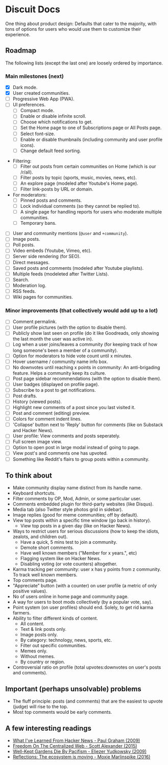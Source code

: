 # Discuit Docs

One thing about product design: Defaults that cater to the majority, with tons 
of options for users who would use them to customize their experience.

## Roadmap

The following lists (except the last one) are loosely ordered by importance. 

### Main milestones (next)

- [x] Dark mode.
- [x] User created communities.
- [ ] Progressive Web App (PWA).
- [ ] UI preferences.
	- [ ] Compact mode.
	- [ ] Enable or disable infinite scroll. 
	- [ ] Choose which notifications to get.
	- [ ] Set the Home page to one of Subscriptions page or All Posts page.
	- [ ] Select font-size.
	- [ ] Enable or disable thumbnails (including community and user profile icons).
    - [ ] Change default feed sorting.
- Filtering:
	- [ ] Filter out posts from certain communities on Home (which is our /r/all).
	- [ ] Filter posts by topic (sports, music, movies, news, etc).
	- [ ] An explore page (modeled after Youtube's Home page).
    - [ ] Filter link-posts by URL or domain.
- For moderators:
	- [ ] Pinned posts and comments.
	- [ ] Lock individual comments (so they cannot be replied to).
	- [ ] A single page for handling reports for users who moderate multiple 
      communities. 
	- [ ] Temporary bans.
- [ ] User and community mentions (`@user` and `+community`).
- [ ] Image posts.
- [ ] Poll posts.
- [ ] Video embeds (Youtube, Vimeo, etc).
- [ ] Server side rendering (for SEO).
- [ ] Direct messages.
- [ ] Saved posts and comments (modeled after Youtube playlists).
- [ ] Multiple feeds (modeleted after Twitter Lists).
- [ ] Search.
- [ ] Moderation log.
- [ ] RSS feeds.
- [ ] Wiki pages for communities.

### Minor improvements (that collectively would add up to a lot)

- [ ] Comment permalink.
- [ ] User profile pictures (with the option to disable them).
- [ ] Publicly show last seen on profile (do it like Goodreads, only showing the 
  last month the user was active in).
- [ ] Log when a user joins/leaves a community (for keeping track of how long 
  someone's been a member of a community).
- [ ] Option for moderators to hide vote count until x minutes.
- [ ] Hover username / community name info box.
- [ ] No downvotes until reaching x points in community: An anti-brigading 
  feature. Helps a community keep its culture.
- [ ] Post page sidebar recommendations (with the option to disable them).
- [ ] User badges (displayed on profile page).
- [ ] Subscribe to a post to get notifications.
- [ ] Post drafts.
- [ ] History (viewed posts).
- [ ] Highlight new comments of a post since you last visited it.
- [ ] Post and comment (editing) preview.
- [ ] Colors for comment indent lines.
- [ ] 'Collapse' button next to 'Reply' button for comments (like on Substack and 
  Hacker News).
- [ ] User profile: View comments and posts seperately.
- [ ] Full screen image view.
- [ ] Option to open post in large modal instead of going to page.
- [ ] View post's and comments one has upvoted.
- [ ] Something like Reddit's flairs to group posts within a community.

## To think about

- Make community display name distinct from its handle name.
- Keyboard shortcuts.
- Filter comments by OP, Mod, Admin, or some particular user.
- Comments embedded plugin for third-party websites (like Disqus).
- Media tab (also Twitter style photos grid in sidebar).
- Image replies (good for meme communities; off by default).
- View top posts within a specific time window (go back in history).
    - View top posts in a given day (like on Hacker News).
- Ways to restrict users for serious discussions (how to
  keep the idiots, zealots, and children out).
    - Have a quick, 5 mins test to join a community.
    - Demote short comments.
    - Have well known members ("Member for x years.", etc)
    - Flagging system like on Hacker News.
    - Disabling voting (or vote counters) altogether.
- Karma tracking per community: user x has y points from z community. To track 
  well known members.
- Top comments page.
- "Appreciate" button (with a counter) on user profile (a metric of only 
  positive values).
- No of users online in home page and community page.
- A way for users to boot mods collectively (by a popular vote, say).
- Point system (on user profiles) should end. Solely, to get rid karma farmers.
- Ability to filter different kinds of content.
    - All content.
    - Text & link posts only.
    - Image posts only.
    - By category: technology, news, sports, etc.
    - Filter out specific communities.
    - Memes only.
    - Without memes.
    - By country or region.
- Controversial ratio on profile (total upvotes:downvotes on user's posts and 
  comments).

## Important (perhaps unsolvable) problems

- The fluff principle: posts (and comments) that are the easiest to upvote 
  (judge) will rise to the top.
- Most top comments would be early comments.

## A few interesting readings

- [What I've Learned From Hacker News - Paul Graham 
  (2009)](http://www.paulgraham.com/hackernews.html)
- [Freedom On The Centralized Web - Scott Alexander 
  (2015)](https://slatestarcodex.com/2015/07/22/freedom-on-the-centralized-web/)
- [Well-Kept Gardens Die By Pacifism - Eliezer Yudkowsky 
  (2009)](https://www.lesswrong.com/posts/tscc3e5eujrsEeFN4/well-kept-gardens-die-by-pacifism)
- [Reflections: The ecosystem is moving - Moxie 
  Marlinspike (2016)](https://signal.org/blog/the-ecosystem-is-moving/)


